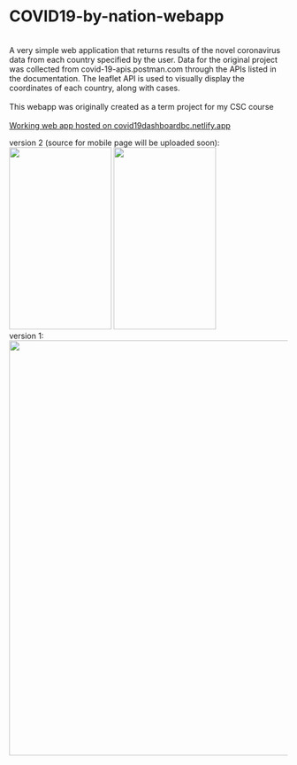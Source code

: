 # COVID19-by-nation-webapp
<Br/>
A very simple web application that returns results of the novel coronavirus data from each country specified by the user. Data for the original project was collected from covid-19-apis.postman.com through the APIs listed in the documentation. The leaflet API is used to visually display the coordinates of each country, along with cases.<Br/>
<Br/>
This webapp was originally created as a term project for my CSC course<Br/>
<Br/>
 <a href="https://covid19dashboardbc.netlify.app">Working web app hosted on covid19dashboardbc.netlify.app</a> 
<Br/>

version 2 (source for mobile page will be uploaded soon):
<Br/>
<img src="https://user-images.githubusercontent.com/14143045/85275669-807a8180-b435-11ea-9ef8-15676112c5e0.png" width="185" height="329">
<img src="https://user-images.githubusercontent.com/14143045/89601141-a65aba80-d818-11ea-825d-0d313605d01c.png" width="185" height="329">
<Br/>
version 1:
<Br/>
<img src="https://user-images.githubusercontent.com/14143045/79957009-d2069000-8435-11ea-8f8e-e276e44cb751.png" width="750">
